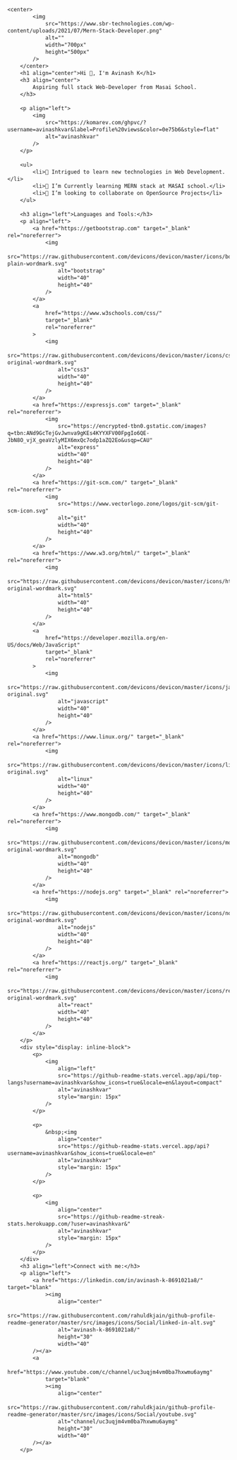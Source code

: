	<center>
			<img
				src="https://www.sbr-technologies.com/wp-content/uploads/2021/07/Mern-Stack-Developer.png"
				alt=""
                width="700px"
                height="500px"
			/>
		</center>
		<h1 align="center">Hi 👋, I'm Avinash K</h1>
		<h3 align="center">
			Aspiring full stack Web-Developer from Masai School.
		</h3>

		<p align="left">
			<img
				src="https://komarev.com/ghpvc/?username=avinashkvar&label=Profile%20views&color=0e75b6&style=flat"
				alt="avinashkvar"
			/>
		</p>

		<ul>
			<li>🔭 Intrigued to learn new technologies in Web Development.</li>
			<li>🌱 I’m Currently learning MERN stack at MASAI school.</li>
			<li>💞️ I’m looking to collaborate on OpenSource Projects</li>
		</ul>

		<h3 align="left">Languages and Tools:</h3>
		<p align="left">
			<a href="https://getbootstrap.com" target="_blank" rel="noreferrer">
				<img
					src="https://raw.githubusercontent.com/devicons/devicon/master/icons/bootstrap/bootstrap-plain-wordmark.svg"
					alt="bootstrap"
					width="40"
					height="40"
				/>
			</a>
			<a
				href="https://www.w3schools.com/css/"
				target="_blank"
				rel="noreferrer"
			>
				<img
					src="https://raw.githubusercontent.com/devicons/devicon/master/icons/css3/css3-original-wordmark.svg"
					alt="css3"
					width="40"
					height="40"
				/>
			</a>
			<a href="https://expressjs.com" target="_blank" rel="noreferrer">
				<img
					src="https://encrypted-tbn0.gstatic.com/images?q=tbn:ANd9GcTejGvJwnva9gKEs4KYYXFV00FpgIo6QE-JbN8O_vjX_geaVzlyMIX6mxQc7odp1aZQ2Eo&usqp=CAU"
					alt="express"
					width="40"
					height="40"
				/>
			</a>
			<a href="https://git-scm.com/" target="_blank" rel="noreferrer">
				<img
					src="https://www.vectorlogo.zone/logos/git-scm/git-scm-icon.svg"
					alt="git"
					width="40"
					height="40"
				/>
			</a>
			<a href="https://www.w3.org/html/" target="_blank" rel="noreferrer">
				<img
					src="https://raw.githubusercontent.com/devicons/devicon/master/icons/html5/html5-original-wordmark.svg"
					alt="html5"
					width="40"
					height="40"
				/>
			</a>
			<a
				href="https://developer.mozilla.org/en-US/docs/Web/JavaScript"
				target="_blank"
				rel="noreferrer"
			>
				<img
					src="https://raw.githubusercontent.com/devicons/devicon/master/icons/javascript/javascript-original.svg"
					alt="javascript"
					width="40"
					height="40"
				/>
			</a>
			<a href="https://www.linux.org/" target="_blank" rel="noreferrer">
				<img
					src="https://raw.githubusercontent.com/devicons/devicon/master/icons/linux/linux-original.svg"
					alt="linux"
					width="40"
					height="40"
				/>
			</a>
			<a href="https://www.mongodb.com/" target="_blank" rel="noreferrer">
				<img
					src="https://raw.githubusercontent.com/devicons/devicon/master/icons/mongodb/mongodb-original-wordmark.svg"
					alt="mongodb"
					width="40"
					height="40"
				/>
			</a>
			<a href="https://nodejs.org" target="_blank" rel="noreferrer">
				<img
					src="https://raw.githubusercontent.com/devicons/devicon/master/icons/nodejs/nodejs-original-wordmark.svg"
					alt="nodejs"
					width="40"
					height="40"
				/>
			</a>
			<a href="https://reactjs.org/" target="_blank" rel="noreferrer">
				<img
					src="https://raw.githubusercontent.com/devicons/devicon/master/icons/react/react-original-wordmark.svg"
					alt="react"
					width="40"
					height="40"
				/>
			</a>
		</p>
		<div style="display: inline-block">
			<p>
				<img
					align="left"
					src="https://github-readme-stats.vercel.app/api/top-langs?username=avinashkvar&show_icons=true&locale=en&layout=compact"
					alt="avinashkvar"
					style="margin: 15px"
				/>
			</p>

			<p>
				&nbsp;<img
					align="center"
					src="https://github-readme-stats.vercel.app/api?username=avinashkvar&show_icons=true&locale=en"
					alt="avinashkvar"
					style="margin: 15px"
				/>
			</p>

			<p>
				<img
					align="center"
					src="https://github-readme-streak-stats.herokuapp.com/?user=avinashkvar&"
					alt="avinashkvar"
					style="margin: 15px"
				/>
			</p>
		</div>
		<h3 align="left">Connect with me:</h3>
		<p align="left">
			<a href="https://linkedin.com/in/avinash-k-8691021a8/" target="blank"
				><img
					align="center"
					src="https://raw.githubusercontent.com/rahuldkjain/github-profile-readme-generator/master/src/images/icons/Social/linked-in-alt.svg"
					alt="avinash-k-8691021a8/"
					height="30"
					width="40"
			/></a>
			<a
				href="https://www.youtube.com/c/channel/uc3uqjm4vm0ba7hxwmu6aymg"
				target="blank"
				><img
					align="center"
					src="https://raw.githubusercontent.com/rahuldkjain/github-profile-readme-generator/master/src/images/icons/Social/youtube.svg"
					alt="channel/uc3uqjm4vm0ba7hxwmu6aymg"
					height="30"
					width="40"
			/></a>
		</p>

